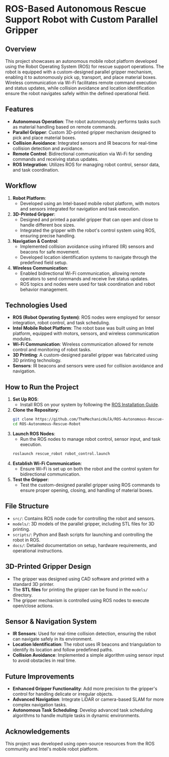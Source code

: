 # ROS-Based Autonomous Rescue Support Robot with Custom Parallel Gripper

## Overview
This project showcases an autonomous mobile robot platform developed using the Robot Operating System (ROS) for rescue support operations. The robot is equipped with a custom-designed parallel gripper mechanism, enabling it to autonomously pick up, transport, and place material boxes. Wireless communication via Wi-Fi facilitates remote command execution and status updates, while collision avoidance and location identification ensure the robot navigates safely within the defined operational field.

## Features
- **Autonomous Operation**: The robot autonomously performs tasks such as material handling based on remote commands.
- **Parallel Gripper**: Custom 3D-printed gripper mechanism designed to pick and place material boxes.
- **Collision Avoidance**: Integrated sensors and IR beacons for real-time collision detection and avoidance.
- **Remote Control**: Bidirectional communication via Wi-Fi for sending commands and receiving status updates.
- **ROS Integration**: Utilizes ROS for managing robot control, sensor data, and task coordination.

## Workflow
1. **Robot Platform**:
    - Developed using an Intel-based mobile robot platform, with motors and sensors integrated for navigation and task execution.
2. **3D-Printed Gripper**:
    - Designed and printed a parallel gripper that can open and close to handle different box sizes.
    - Integrated the gripper with the robot's control system using ROS, ensuring precise handling.
3. **Navigation & Control**:
    - Implemented collision avoidance using infrared (IR) sensors and beacons for safe movement.
    - Developed location identification systems to navigate through the predefined field setup.
4. **Wireless Communication**:
    - Enabled bidirectional Wi-Fi communication, allowing remote operators to send commands and receive live status updates.
    - ROS topics and nodes were used for task coordination and robot behavior management.

## Technologies Used
- **ROS (Robot Operating System)**: ROS nodes were employed for sensor integration, robot control, and task scheduling.
- **Intel Mobile Robot Platform**: The robot base was built using an Intel platform, equipped with motors, sensors, and wireless communication modules.
- **Wi-Fi Communication**: Wireless communication allowed for remote control and monitoring of robot tasks.
- **3D Printing**: A custom-designed parallel gripper was fabricated using 3D printing technology.
- **Sensors**: IR beacons and sensors were used for collision avoidance and navigation.

## How to Run the Project
1. **Set Up ROS**:
    - Install ROS on your system by following the [ROS Installation Guide](http://wiki.ros.org/ROS/Installation).
2. **Clone the Repository**:
    ```bash
    git clone https://github.com/TheMechanicHulk/ROS-Autonomous-Rescue-Robot.git
    cd ROS-Autonomous-Rescue-Robot
    ```
3. **Launch ROS Nodes**:
    - Run the ROS nodes to manage robot control, sensor input, and task execution.
    ```bash
    roslaunch rescue_robot robot_control.launch
    ```
4. **Establish Wi-Fi Communication**:
    - Ensure Wi-Fi is set up on both the robot and the control system for bidirectional communication.
5. **Test the Gripper**:
    - Test the custom-designed parallel gripper using ROS commands to ensure proper opening, closing, and handling of material boxes.

## File Structure
- `src/`: Contains ROS node code for controlling the robot and sensors.
- `models/`: 3D models of the parallel gripper, including STL files for 3D printing.
- `scripts/`: Python and Bash scripts for launching and controlling the robot in ROS.
- `docs/`: Detailed documentation on setup, hardware requirements, and operational instructions.

## 3D-Printed Gripper Design
- The gripper was designed using CAD software and printed with a standard 3D printer.
- The **STL files** for printing the gripper can be found in the `models/` directory.
- The gripper mechanism is controlled using ROS nodes to execute open/close actions.

## Sensor & Navigation System
- **IR Sensors**: Used for real-time collision detection, ensuring the robot can navigate safely in its environment.
- **Location Identification**: The robot uses IR beacons and triangulation to identify its location and follow predefined paths.
- **Collision Avoidance**: Implemented a simple algorithm using sensor input to avoid obstacles in real time.

## Future Improvements
- **Enhanced Gripper Functionality**: Add more precision to the gripper's control for handling delicate or irregular objects.
- **Advanced Navigation**: Integrate LiDAR or camera-based SLAM for more complex navigation tasks.
- **Autonomous Task Scheduling**: Develop advanced task scheduling algorithms to handle multiple tasks in dynamic environments.

## Acknowledgements
This project was developed using open-source resources from the ROS community and Intel's mobile robot platform.
